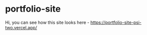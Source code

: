 # portfolio-site
Hi, you can see how this site looks here - https://portfolio-site-psi-two.vercel.app/
